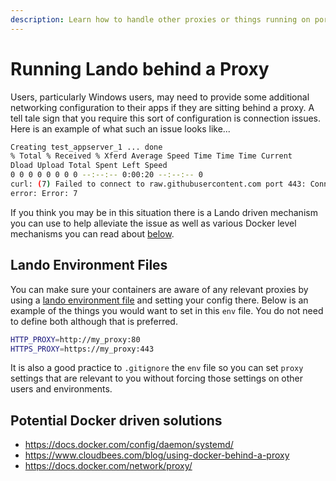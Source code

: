 ```yaml
---
description: Learn how to handle other proxies or things running on ports 80 or 443 when using Lando for local development.
---
```


# Running Lando behind a Proxy

Users, particularly Windows users, may need to provide some additional networking configuration to their apps if they are sitting behind a proxy. A tell tale sign that you require this sort of configuration is connection issues. Here is an example of what such an issue looks like...

```bash
Creating test_appserver_1 ... done
% Total % Received % Xferd Average Speed Time Time Time Current
Dload Upload Total Spent Left Speed
0 0 0 0 0 0 0 0 --:--:-- 0:00:20 --:--:-- 0
curl: (7) Failed to connect to raw.githubusercontent.com port 443: Connection refused
error: Error: 7
```

If you think you may be in this situation there is a Lando driven mechanism you can use to help alleviate the issue as well as various Docker level mechanisms you can read about [below](./proxy.md#potential-docker-driven-solutions).

## Lando Environment Files

You can make sure your containers are aware of any relevant proxies by using a [lando environment file](https://docs.lando.dev/core/v3/env.html) and setting your config there. Below is an example of the things you would want to set in this `env` file. You do not need to define both although that is preferred.

```bash
HTTP_PROXY=http://my_proxy:80
HTTPS_PROXY=https://my_proxy:443
```

It is also a good practice to `.gitignore` the `env` file so you can set `proxy` settings that are relevant to you without forcing those settings on other users and environments.

## Potential Docker driven solutions

* https://docs.docker.com/config/daemon/systemd/
* https://www.cloudbees.com/blog/using-docker-behind-a-proxy
* https://docs.docker.com/network/proxy/
